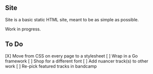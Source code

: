 ## Site

Site is a basic static HTML site, meant to be as simple as possible.

Work in progress.

## To Do

[X] Move from CSS on every page to a stylesheet
[ ] Wrap in a Go framework
[ ] Shop for a different font
[ ] Add nuancer track(s) to other work
[ ] Re-pick featured tracks in bandcamp